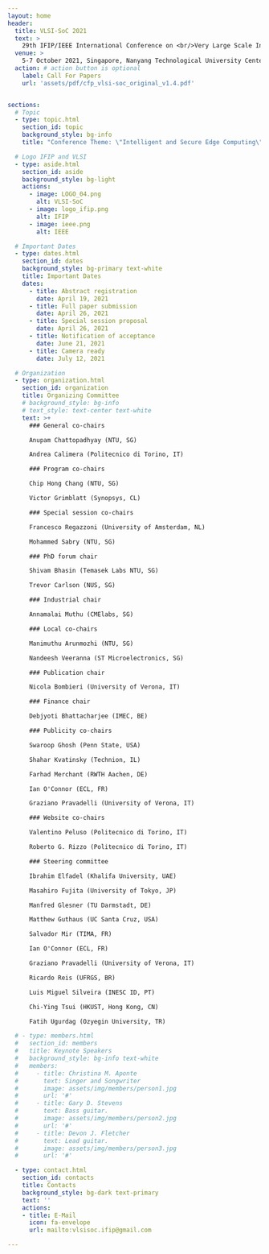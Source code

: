 ```yaml
---
layout: home
header:
  title: VLSI-SoC 2021
  text: >
    29th IFIP/IEEE International Conference on <br/>Very Large Scale Integration
  venue: >
    5-7 October 2021, Singapore, Nanyang Technological University Center
  action: # action button is optional
    label: Call For Papers
    url: 'assets/pdf/cfp_vlsi-soc_original_v1.4.pdf'


sections:
  # Topic
  - type: topic.html
    section_id: topic
    background_style: bg-info
    title: "Conference Theme: \"Intelligent and Secure Edge Computing\""

  # Logo IFIP and VLSI
  - type: aside.html
    section_id: aside
    background_style: bg-light
    actions:
      - image: LOGO_04.png
        alt: VLSI-SoC
      - image: logo_ifip.png
        alt: IFIP
      - image: ieee.png
        alt: IEEE

  # Important Dates
  - type: dates.html
    section_id: dates
    background_style: bg-primary text-white
    title: Important Dates
    dates:
      - title: Abstract registration
        date: April 19, 2021
      - title: Full paper submission
        date: April 26, 2021
      - title: Special session proposal
        date: April 26, 2021
      - title: Notification of acceptance
        date: June 21, 2021
      - title: Camera ready
        date: July 12, 2021

  # Organization
  - type: organization.html
    section_id: organization
    title: Organizing Committee
    # background_style: bg-info
    # text_style: text-center text-white
    text: >+
      ### General co-chairs

      Anupam Chattopadhyay (NTU, SG)

      Andrea Calimera (Politecnico di Torino, IT)

      ### Program co-chairs

      Chip Hong Chang (NTU, SG)

      Victor Grimblatt (Synopsys, CL)

      ### Special session co-chairs

      Francesco Regazzoni (University of Amsterdam, NL)

      Mohammed Sabry (NTU, SG)

      ### PhD forum chair

      Shivam Bhasin (Temasek Labs NTU, SG)

      Trevor Carlson (NUS, SG)

      ### Industrial chair

      Annamalai Muthu (CMElabs, SG)

      ### Local co-chairs

      Manimuthu Arunmozhi (NTU, SG)

      Nandeesh Veeranna (ST Microelectronics, SG)

      ### Publication chair

      Nicola Bombieri (University of Verona, IT)

      ### Finance chair

      Debjyoti Bhattacharjee (IMEC, BE)

      ### Publicity co-chairs

      Swaroop Ghosh (Penn State, USA)

      Shahar Kvatinsky (Technion, IL)

      Farhad Merchant (RWTH Aachen, DE)

      Ian O'Connor (ECL, FR)

      Graziano Pravadelli (University of Verona, IT)

      ### Website co-chairs

      Valentino Peluso (Politecnico di Torino, IT)

      Roberto G. Rizzo (Politecnico di Torino, IT)

      ### Steering committee

      Ibrahim Elfadel (Khalifa University, UAE)

      Masahiro Fujita (University of Tokyo, JP)

      Manfred Glesner (TU Darmstadt, DE)

      Matthew Guthaus (UC Santa Cruz, USA)

      Salvador Mir (TIMA, FR)

      Ian O'Connor (ECL, FR)

      Graziano Pravadelli (University of Verona, IT)

      Ricardo Reis (UFRGS, BR)

      Luis Miguel Silveira (INESC ID, PT)

      Chi-Ying Tsui (HKUST, Hong Kong, CN)

      Fatih Ugurdag (Ozyegin University, TR)

  # - type: members.html
  #   section_id: members
  #   title: Keynote Speakers
  #   background_style: bg-info text-white
  #   members:
  #     - title: Christina M. Aponte
  #       text: Singer and Songwriter
  #       image: assets/img/members/person1.jpg
  #       url: '#'
  #     - title: Gary D. Stevens
  #       text: Bass guitar.
  #       image: assets/img/members/person2.jpg
  #       url: '#'
  #     - title: Devon J. Fletcher
  #       text: Lead guitar.
  #       image: assets/img/members/person3.jpg
  #       url: '#'

  - type: contact.html
    section_id: contacts
    title: Contacts
    background_style: bg-dark text-primary
    text: ''
    actions:
    - title: E-Mail
      icon: fa-envelope
      url: mailto:vlsisoc.ifip@gmail.com

---
```

